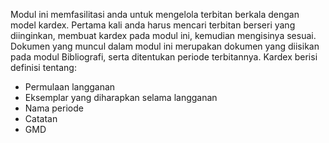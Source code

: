 Modul ini memfasilitasi anda untuk mengelola terbitan berkala dengan model kardex.
Pertama kali anda harus mencari terbitan berseri yang diinginkan, membuat kardex pada modul ini, kemudian mengisinya sesuai. Dokumen yang muncul dalam modul ini merupakan dokumen yang diisikan pada modul Bibliografi, serta ditentukan periode terbitannya. Kardex berisi definisi tentang:
- Permulaan langganan
- Eksemplar yang diharapkan selama langganan
- Nama periode
- Catatan
- GMD
